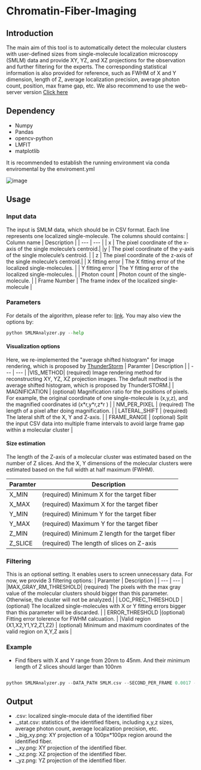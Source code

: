 # Chromatin-Fiber-Imaging
## Introduction
The main aim of this tool is to automatically detect the molecular clusters with user-defined sizes from single-molecule localization microscopy (SMLM) data and provide XY, YZ, and XZ projections for the observation and further filtering for the experts. The corresponding statistical information is also provided for reference, such as FWHM of X and Y dimension, length of Z, average localization precision, average photon count, position, max frame gap, etc. We also recommend to use the web-server version [Click here](http://www.bio8.cs.hku.hk/CFI)


## Dependency
* Numpy
* Pandas
* opencv-python
* LMFIT
* matplotlib

It is recommended to establish the running environment via conda enviromental by the enviroment.yml

![image](https://drive.google.com/uc?export=view&id=1a1wYN44hSXHKOUAY77lPCk4tq-RM3JZK)


## Usage
### Input data 

The input is SMLM data, which should be in CSV format. Each line represents one localized single-molecule. The columns should contains:
| Column name | Description |
| --- | --- |
| x | The pixel coordinate of the x-axis of the single molecule’s centroid.|
|y | The pixel coordinate of the y-axis of the single molecule’s centroid. |
| z | The pixel coordinate of the z-axis of the single molecule’s centroid.|
| X fitting error | The X fitting error of the localized single-molecules. |
| Y fitting error | The Y fitting error of the localized single-molecules. |
| Photon count | Photon count of the single-molecule. |
| Frame Number | The frame index of the localized single-molecule | 


### Parameters

For details of the algorithm, please refer to: [link]().
You may also view the options by:
````python
python SMLMAnalyzer.py --help

````

#### Visualization options

Here, we re-implemented the "average shifted histogram" for image rendering, which is proposed by [ThunderStorm](https://github.com/zitmen/thunderstorm)
| Paramter | Description |
| --- | --- |
|VIS_METHOD| (required) Image rendering method for reconstructing XY, YZ, XZ projection images. The default method is the average shifted histogram, which is proposed by ThunderSTORM.|
| MAGNIFICATION | (optional) Magnification ratio for the positions of pixels. For example, the original coordinate of one single-molecule is \(x,y,z\), and the magnified coordinates id \(x\*r,y\*r,z\*r \) |
| NM_PER_PIXEL | (required) The length of a pixel after doing magnification. |
| LATERAL_SHIFT | (required) The lateral shift of the X, Y and Z-axis. |
| FRAME_RANGE | (optional) Split the input CSV data into multiple frame intervals to avoid large frame gap within a molecular cluster | 

#### Size estimation

The length of the Z-axis of a molecular cluster was estimated based on the number of Z slices. And the X, Y dimensions of the molecular clusters were estimated based on the full width at half maximum (FWHM).

| Paramter | Description |
| --- | --- |
| X_MIN | (required) Minimum X for the target fiber |
| X_MAX | (required) Maximum X for the target fiber | 
| Y_MIN | (required) Minimum Y for the target fiber |
| Y_MAX | (required) Maximum Y for the target fiber |
| Z_MIN | (required) Minimum Z length for the target fiber |
| Z_SLICE | (required) The length of slices on Z-axis | 

### Filtering
This is an optional setting. It enables users to screen unnecessary data. For now, we provide 3 filtering options: 
| Paramter | Description |
| --- | --- |
|MAX_GRAY_RM_THRESHOLD| (required) The pixels with the max gray value of the molecular clusters should bigger than this parameter. Otherwise, the cluster will not be analyzed.|
| LOC_PREC_THRESHOLD | (optional) The localized single-molecules with X or Y fitting errors bigger than this parameter will be discarded. |
| ERROR_THRESHOLD |(optional) Fitting error tolerence for FWHM calcuation. |
|Valid region (X1,X2,Y1,Y2,Z1,Z2) | (optional) Minimum and maximum coordinates of the valid region on X,Y,Z axis |

### Example

* Find fibers with X and Y range from 20nm to 45nm. And their minimum length of Z slices should larger than 100nm

````python

python SMLMAnalyzer.py --DATA_PATH SMLM.csv --SECOND_PER_FRAME 0.0017 --NM_PER_PIXEL 10 --MAGNIFICATION 10.6 --SAVE_PATH save_dir/ --X_MIN 20 --X_MAX 45 --Y_MIN 20 --Y_MAX 45 --Z_MIN 100 --FRAME_RANGE 250

````


## Output

* .csv: localized single-mocule data of the identified fiber
* \._stat.csv: statistics of the identified fibers, including  x,y,z sizes, average photon count, average localization precision, etc.
* \._big_xy.png: XY projection of a 100px\*100px region around the identified fiber.
* \._xy.png: XY projection of the identified fiber.
* \._xz.png: XZ projection of the identified fiber.
* \._yz.png: YZ projection of the identified fiber.


